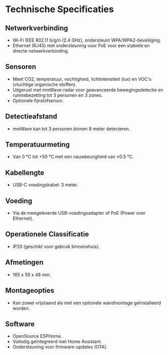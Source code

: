 # Technische Specificaties

## Netwerkverbinding
- Wi-Fi IEEE 802.11 b/g/n (2.4 GHz), ondersteunt WPA/WPA2-beveiliging.
- Ethernet (RJ45) met ondersteuning voor PoE voor een stabiele en directe netwerkverbinding.

## Sensoren
- Meet CO2, temperatuur, vochtigheid, lichtintensiteit (lux) en VOC's (vluchtige organische stoffen).
- Uitgerust met mmWave-radar voor geavanceerde bewegingsdetectie en ruimtebezetting tot 3 personen en 3 zones.
- Optionele fijnstofsensor.

## Detectieafstand
- mmWave kan tot 3 personen binnen 8 meter detecteren.

## Temperatuurmeting
- Van 0 °C tot +50 °C met een nauwkeurigheid van ±0.5 °C.

## Kabellengte
- USB-C voedingskabel: 3 meter.

## Voeding
- Via de meegeleverde USB-voedingsadapter of PoE (Power over Ethernet).

## Operationele Classificatie
- IP20 (geschikt voor gebruik binnenshuis).

## Afmetingen
- 165 x 59 x 48 mm.

## Montageopties
- Kan zowel vrijstaand als met een optionele wandmontage geïnstalleerd worden.

## Software
- OpenSource ESPHome.
- Volledig geïntegreerd met Home Assistant.
- Ondersteuning voor firmware-updates (OTA).